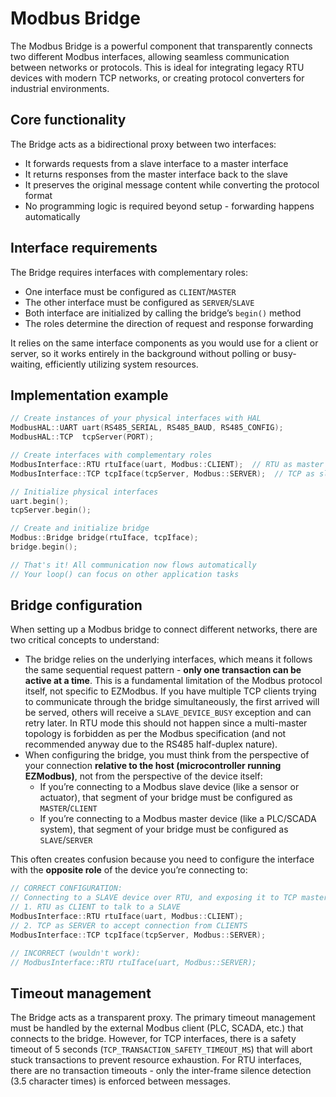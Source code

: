 # Modbus Bridge

The Modbus Bridge is a powerful component that transparently connects two different Modbus interfaces, allowing seamless communication between networks or protocols. This is ideal for integrating legacy RTU devices with modern TCP networks, or creating protocol converters for industrial environments.

## Core functionality

The Bridge acts as a bidirectional proxy between two interfaces:

* It forwards requests from a slave interface to a master interface
* It returns responses from the master interface back to the slave
* It preserves the original message content while converting the protocol format
* No programming logic is required beyond setup - forwarding happens automatically

## Interface requirements

The Bridge requires interfaces with complementary roles:

* One interface must be configured as `CLIENT`/`MASTER`
* The other interface must be configured as `SERVER`/`SLAVE`
* Both interface are initialized by calling the bridge’s `begin()` method
* The roles determine the direction of request and response forwarding

It relies on the same interface components as you would use for a client or server, so it works entirely in the background without polling or busy-waiting, efficiently utilizing system resources.

## Implementation example

```cpp
// Create instances of your physical interfaces with HAL
ModbusHAL::UART uart(RS485_SERIAL, RS485_BAUD, RS485_CONFIG);
ModbusHAL::TCP  tcpServer(PORT);

// Create interfaces with complementary roles
ModbusInterface::RTU rtuIface(uart, Modbus::CLIENT);  // RTU as master
ModbusInterface::TCP tcpIface(tcpServer, Modbus::SERVER);  // TCP as slave

// Initialize physical interfaces
uart.begin();
tcpServer.begin();

// Create and initialize bridge
Modbus::Bridge bridge(rtuIface, tcpIface);
bridge.begin();

// That's it! All communication now flows automatically
// Your loop() can focus on other application tasks
```

## Bridge configuration

When setting up a Modbus bridge to connect different networks, there are two critical concepts to understand:

* The bridge relies on the underlying interfaces, which means it follows the same sequential request pattern - **only one transaction can be active at a time**. This is a fundamental limitation of the Modbus protocol itself, not specific to EZModbus. If you have multiple TCP clients trying to communicate through the bridge simultaneously, the first arrived will be served, others will receive a `SLAVE_DEVICE_BUSY` exception and can retry later. In RTU mode this should not happen since a multi-master topology is forbidden as per the Modbus specification (and not recommended anyway due to the RS485 half-duplex nature).
* When configuring the bridge, you must think from the perspective of your connection **relative to the host (microcontroller running EZModbus)**, not from the perspective of the device itself:
    * If you’re connecting to a Modbus slave device (like a sensor or actuator), that segment of your bridge must be configured as `MASTER`/`CLIENT`
    * If you’re connecting to a Modbus master device (like a PLC/SCADA system), that segment of your bridge must be configured as `SLAVE`/`SERVER`

This often creates confusion because you need to configure the interface with the **opposite role** of the device you’re connecting to:

```cpp
// CORRECT CONFIGURATION:
// Connecting to a SLAVE device over RTU, and exposing it to TCP masters
// 1. RTU as CLIENT to talk to a SLAVE
ModbusInterface::RTU rtuIface(uart, Modbus::CLIENT);  
// 2. TCP as SERVER to accept connection from CLIENTS
ModbusInterface::TCP tcpIface(tcpServer, Modbus::SERVER);  

// INCORRECT (wouldn't work):
// ModbusInterface::RTU rtuIface(uart, Modbus::SERVER);
```

## Timeout management

The Bridge acts as a transparent proxy. The primary timeout management must be handled by the external Modbus client (PLC, SCADA, etc.) that connects to the bridge. However, for TCP interfaces, there is a safety timeout of 5 seconds (`TCP_TRANSACTION_SAFETY_TIMEOUT_MS`) that will abort stuck transactions to prevent resource exhaustion. For RTU interfaces, there are no transaction timeouts - only the inter-frame silence detection (3.5 character times) is enforced between messages.